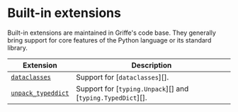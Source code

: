# Built-in extensions

Built-in extensions are maintained in Griffe's code base. They generally bring support for core features of the Python language or its standard library.

Extension | Description
--------- | -----------
[`dataclasses`](built-in/dataclasses.md) | Support for [`dataclasses`][].
[`unpack_typeddict`](built-in/unpack-typeddict.md) | Support for [`typing.Unpack`][] and [`typing.TypedDict`][].
